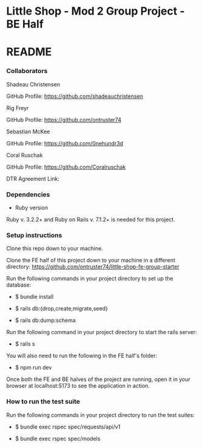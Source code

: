 # Little Shop - Mod 2 Group Project - BE Half

# README

### Collaborators

Shadeau Christensen

GitHub Profile: https://github.com/shadeauchristensen

Rig Freyr

GitHub Profile: https://github.com/ontruster74

Sebastian McKee

GitHub Profile: https://github.com/0nehundr3d

Coral Ruschak

GitHub Profile: https://github.com/Coralruschak

DTR Agreement Link: 

### Dependencies

* Ruby version

Ruby v. 3.2.2+ and Ruby on Rails v. 7.1.2+ is needed for this project.

### Setup instructions
  
Clone this repo down to your machine.

Clone the FE half of this project down to your machine in a different directory: https://github.com/ontruster74/little-shop-fe-group-starter

Run the following commands in your project directory to set up the database:

* $ bundle install
  
* $ rails db:{drop,create,migrate,seed}
  
* $ rails db:dump:schema

Run the following command in your project directory to start the rails server:

* $ rails s

You will also need to run the following in the FE half's folder:

* $ npm run dev

Once both the FE and BE halves of the project are running, open it in your browser at localhost:5173 to see the application in action.

### How to run the test suite

Run the following commands in your project directory to run the test suites:

* $ bundle exec rspec spec/requests/api/v1
  
* $ bundle exec rspec spec/models

